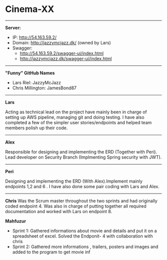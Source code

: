 # Cinema-XX

***
**Server:**
- IP: http://54.163.59.2/
- Domain: http://jazzymcjazz.dk/ (owned by Lars)
- Swagger: 
  - http://54.163.59.2/swagger-ui/index.html
  - http://jazzymcjazz.dk/swagger-ui/index.html
***

**"Funny" GitHub Names**
 - Lars Riel: JazzyMcJazz
 - Chris Millington: JamesBond87
***
 **Lars**
 
Acting as technical lead on the project have 
mainly been in charge of setting up AWS pipeline, 
managing git and doing testing. I have also completed
a few of the simpler user stories/endpoints and helped 
team members polish up their code.

***
**Alex**

Responsible for designing and implementing the ERD (Together with Peri).
Lead developer on Security Branch (Implmenting Spring security with JWT).   

***
**Peri**

Designing and implementing the ERD (With Alex).Implement mainly  endpoints 1,2 and 6 .
I have also done some pair coding with Lars and Alex.

***
**Chris**
Was the Scrum master throughout the two sprints and had originally coded endpoint 4. Was also 
in charge of putting together all required documentation and worked with Lars on endpoint 8.


**Mahfuzur**
- Sprint 1: Gathered informations about movie and details and put it on a spreadsheet of excel. Solved the Endponit- 4 with collaboration with chris
- Sprint 2: Gathered more informations , trailers, posters and images and added to the program to get movie inf